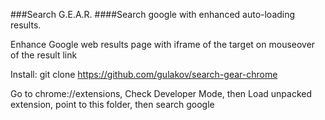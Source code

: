 
###Search G.E.A.R.
####Search google with enhanced auto-loading results. 

Enhance Google web results page with iframe of the target on mouseover of the result link

Install: 
git clone https://github.com/gulakov/search-gear-chrome

Go to chrome://extensions, Check Developer Mode, then Load unpacked extension, point to this folder, then search google 